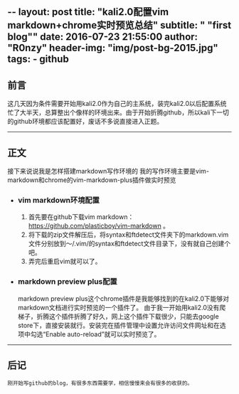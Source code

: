 --
layout:     post
title:      "kali2.0配置vim markdown+chrome实时预览总结"
subtitle:   " \"first blog\""
date:       2016-07-23 21:55:00
author:     "R0nzy"
header-img: "img/post-bg-2015.jpg"
tags:
    - github
---



## 前言

这几天因为条件需要开始用kali2.0作为自己的主系统，装完kali2.0以后配置系统忙了大半天，总算整出个像样的环境出来。由于开始折腾github，所以kali下一切的github环境都应该配置好，废话不多说直接进入正题。

---

## 正文

接下来说说我是怎样搭建markdown写作环境的
我的写作环境主要是vim-markdown和chrome的vim-markdown-plus插件做实时预览

- ### vim markdown环境配置
	1. 首先要在github下载vim markdown：https://github.com/plasticboy/vim-markdown 。
	2. 将下载的zip文件解压后，将syntax和ftdetect文件夹下的markdown.vim文件分别放到～/.vim/的syntax和ftdetect文件目录下，没有就自己创建个吧。 
	3. 弄完后重启vim就可以了。

- ### markdown preview plus配置
	markdown preview plus这个chrome插件是我能够找到的在kali2.0下能够对markdown文档进行实时预览的一个插件了。
	由于我一开始用kali2.0没有爬梯子，折腾这个插件折腾了好久，网上这个插件下载很少，只能去google store下，直接安装就行。安装完在插件管理中设置允许访问文件网址和在选项中勾选“Enable auto-reload”就可以实时预览了。

---

## 后记
	刚开始写github的blog，有很多东西需要学，相信慢慢来会有很多的收获的。
